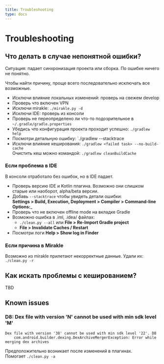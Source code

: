 ```yaml
---
title: Troubleshooting
type: docs
---
```


# Troubleshooting

## Что делать в случае непонятной ошибки?

Ситуация: падает синхронизация проекта или сборка. По ошибке ничего не понятно.

Чтобы найти причину, проще всего последовательно исключать все возможные.

- Исключи влияние локальных изменений: проверь на свежем develop
- Проверь что включен VPN
- Исключи mirakle: `./mirakle.py -d`
- Исключи IDE: проверь из консоли
- Проверь не переопределено ли что-то подозрительное в `~/.gradle/gradle.properties`
- Убедись что конфигурация проекта проходит успешно: `./gradlew help`
- Посмотри детальную ошибку: `./gradlew <failed task> --stacktrace
- Исключи влияние кеширования: `./gradlew <failed task> --no-build-cache`\
Очистить кеш можно командой: `./gradlew cleanBuildCache`

### Если проблема в IDE

В консоли отработало без ошибок, но в IDE падает.

- Проверь версию IDE и Kotlin плагина. 
Возможно они слишком старые или наоборот, alpha/beta версии.
- Добавь `--stacktrace` чтобы увидеть детали ошибки:\
**Settings > Build, Execution, Deployment > Compiler > Command-line Options:**_
- Проверь что не включен offline mode на вкладке Gradle
- Возможно ошибка в .iml, .idea/ файлах:
    - `./clean.py --all` или **File > Re-Import Gradle project**
    - **File > Invalidate Caches / Restart**
- Посмотри логи **Help > Show log in Finder**

### Если причина в Mirakle

Возможно из mirakle прилетают некорректные данные. Удали их: `./clean.py -r`

## Как искать проблемы с кешированием?

TBD

## Known issues

### D8: Dex file with version 'N' cannot be used with min sdk level 'M'

```none
Dex file with version '38' cannot be used with min sdk level '22'. D8
    com.android.builder.dexing.DexArchiveMergerException: Error while merging dex archives
``` 

Предположительно возникает после изменений в плагинах.\
Помогает `./clean.py -a`
